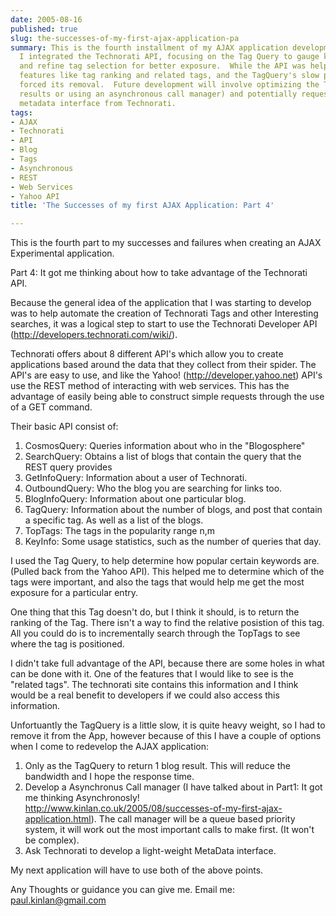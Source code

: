 ```yaml
---
date: 2005-08-16
published: true
slug: the-successes-of-my-first-ajax-application-pa
summary: This is the fourth installment of my AJAX application development journey.
  I integrated the Technorati API, focusing on the Tag Query to gauge keyword popularity
  and refine tag selection for better exposure.  While the API was helpful, it lacked
  features like tag ranking and related tags, and the TagQuery's slow performance
  forced its removal.  Future development will involve optimizing the TagQuery (limiting
  results or using an asynchronous call manager) and potentially requesting a lightweight
  metadata interface from Technorati.
tags:
- AJAX
- Technorati
- API
- Blog
- Tags
- Asynchronous
- REST
- Web Services
- Yahoo API
title: 'The Successes of my first AJAX Application: Part 4'

---
```

This is the fourth part to my successes and failures when creating an AJAX Experimental application.<p />Part 4: It got me thinking about how to take advantage of the Technorati API.<p />Because the general idea of the application that I was starting to develop was to help automate the creation of Technorati Tags and other Interesting searches, it was a logical step to start to use the Technorati Developer API (<a href="http://developers.technorati.com/wiki/">http://developers.technorati.com/wiki/</a>).<p />Technorati offers about 8 different API's which allow you to create applications based around the data that they collect from their spider. The API's are easy to use, and like the Yahoo! (<a href="http://developer.yahoo.net">http://developer.yahoo.net</a>) API's use the REST method of interacting with web services. This has the advantage of easily being able to construct simple requests through the use of a GET command.<p />Their basic API consist of:<ol>
<li>CosmosQuery: Queries information about who in the "Blogosphere" </li>
<li>SearchQuery: Obtains a list of blogs that contain the query that the REST query provides</li>
<li>GetInfoQuery: Information about a user of Technorati.</li>
<li>OutboundQuery: Who the blog you are searching for links too. </li>
<li>BlogInfoQuery: Information about one particular blog.</li>
<li>TagQuery: Information about the number of blogs, and post that contain a specific tag. As well as a list of the blogs.  </li>
<li>TopTags:  The tags in the popularity range n,m</li>
<li>KeyInfo:  Some usage statistics, such as the number of queries that day.</li>
</ol><p>I used the Tag Query, to help determine how popular certain keywords are. (Pulled back from the Yahoo API).  This helped me to determine which of the tags were important, and also the tags that would help me get the most exposure for a particular entry.</p><p>One thing that this Tag doesn't do, but I think it should, is to return the ranking of the Tag.  There isn't a way to find the relative posistion of this tag.  All you could do is to incrementally search through the TopTags to see where the tag is positioned.</p><p>I didn't take full advantage of the API, because there are some holes in what can be done with it.  One of the features that I would like to see is the "related tags".  The technorati site contains this information and I think would be a real benefit to developers if we could also access this information.</p><p>Unfortuantly the TagQuery is a little slow, it is quite heavy weight, so I had to remove it from the App, however because of this I have a couple of options when I come to redevelop the AJAX application:</p><ol>
<li>Only as the TagQuery to return 1 blog result.  This will reduce the bandwidth and I hope the response time.</li>
<li>Develop a Asynchronus Call manager (I have talked about in Part1: It got me thinking Asynchronosly! <a href="http://www.kinlan.co.uk/2005/08/successes-of-my-first-ajax-application.html">http://www.kinlan.co.uk/2005/08/successes-of-my-first-ajax-application.html</a>).  The call manager will be a queue based priority system, it will work out the most important calls to make first. (It won't be complex).</li>
<li>Ask Technorati to develop a light-weight MetaData interface.</li>
</ol><p>My next application will have to use both of the above points.</p><p>Any Thoughts or guidance you can give me.  Email me: <a href="mailto:paul.kinlan@gmail.com">paul.kinlan@gmail.com</a></p>

